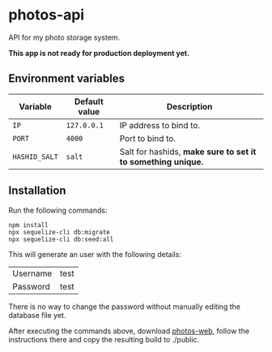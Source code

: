 # photos-api

API for my photo storage system.

**This app is not ready for production deployment yet.**

## Environment variables

| Variable      | Default value | Description                                                    |
|---------------|---------------|----------------------------------------------------------------|
| `IP`          | `127.0.0.1`   | IP address to bind to.                                         |
| `PORT`        | `4000`        | Port to bind to.                                               |
| `HASHID_SALT` | `salt`        | Salt for hashids, **make sure to set it to something unique.** |

## Installation

Run the following commands:

```
npm install
npx sequelize-cli db:migrate
npx sequelize-cli db:seed:all
```

This will generate an user with the following details:

|          |      |
|----------|------|
| Username | test |
| Password | test |

There is no way to change the password without manually editing the database file yet.

After executing the commands above, download [photos-web](https://github.com/mat-sz/photos-web), follow the instructions there and copy the resulting build to ./public.